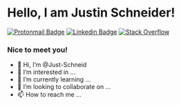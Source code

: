 # Hello, I am Justin Schneider!

[![Protonmail Badge](https://img.shields.io/badge/ProtonMail-8B89CC?style=for-the-badge&logo=protonmail&logoColor=white)](mailto:jschneider3@protonmail.com)
[![Linkedin Badge](https://img.shields.io/badge/linkedin-%230077B5.svg?style=for-the-badge&logo=linkedin&logoColor=white)](https://linkedin.com/in/justschneid)
[![Stack Overflow](https://img.shields.io/badge/-Stackoverflow-FE7A16?style=for-the-badge&logo=stack-overflow&logoColor=white)](https://stackoverflow.com/users/18432773/justin-s)

### Nice to meet you!
- 👋 Hi, I’m @Just-Schneid
- 👀 I’m interested in ...
- 🌱 I’m currently learning ...
- 💞️ I’m looking to collaborate on ...
- 📫 How to reach me ...
